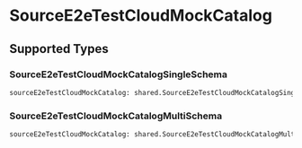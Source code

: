 # SourceE2eTestCloudMockCatalog


## Supported Types

### SourceE2eTestCloudMockCatalogSingleSchema

```python
sourceE2eTestCloudMockCatalog: shared.SourceE2eTestCloudMockCatalogSingleSchema = /* values here */
```

### SourceE2eTestCloudMockCatalogMultiSchema

```python
sourceE2eTestCloudMockCatalog: shared.SourceE2eTestCloudMockCatalogMultiSchema = /* values here */
```

